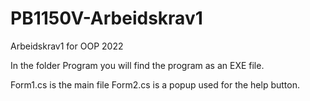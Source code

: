 # PB1150V-Arbeidskrav1
Arbeidskrav1 for OOP 2022

In the folder Program you will find the program as an EXE file.


Form1.cs is the main file
Form2.cs is a popup used for the help button.


